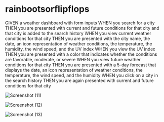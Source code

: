 # rainbootsorflipflops
GIVEN a weather dashboard with form inputs
WHEN you search for a city
THEN you are presented with current and future conditions for that city and that city is added to the search history
WHEN you view current weather conditions for that city
THEN you are presented with the city name, the date, an icon representation of weather conditions, the temperature, the humidity, the wind speed, and the UV index
WHEN you view the UV index
THEN you are presented with a color that indicates whether the conditions are favorable, moderate, or severe
WHEN you view future weather conditions for that city
THEN you are presented with a 5-day forecast that displays the date, an icon representation of weather conditions, the temperature, the wind speed, and the humidity
WHEN you click on a city in the search history
THEN you are again presented with current and future conditions for that city


![Screenshot (11)](https://user-images.githubusercontent.com/86989726/133953490-76563848-4736-4a9a-9a39-ce57f8128f62.png)

![Screenshot (12)](https://user-images.githubusercontent.com/86989726/133953492-3d5305f2-07f1-4f2a-af5f-40d56fa0b305.png)

![Screenshot (13)](https://user-images.githubusercontent.com/86989726/133953494-7cc9d6ba-be0f-4e68-a5f5-eb1de1dd7d17.png)


